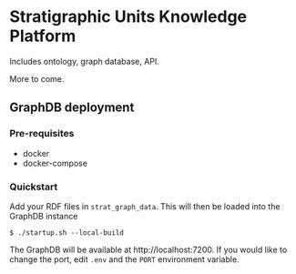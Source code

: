 # Stratigraphic Units Knowledge Platform

Includes ontology, graph database, API.

More to come.


## GraphDB deployment

### Pre-requisites
* docker
* docker-compose

### Quickstart

Add your RDF files in `strat_graph_data`. This will then be loaded into the GraphDB instance
```
$ ./startup.sh --local-build
```

The GraphDB will be available at http://localhost:7200. If you would like to change the port,
edit `.env` and the `PORT` environment variable.
